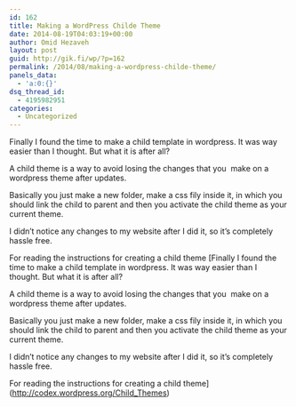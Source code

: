```yaml
---
id: 162
title: Making a WordPress Childe Theme
date: 2014-08-19T04:03:19+00:00
author: Omid Hezaveh
layout: post
guid: http://gik.fi/wp/?p=162
permalink: /2014/08/making-a-wordpress-childe-theme/
panels_data:
  - 'a:0:{}'
dsq_thread_id:
  - 4195982951
categories:
  - Uncategorized
---
```

Finally I found the time to make a child template in wordpress. It was way easier than I thought. But what it is after all?

A child theme is a way to avoid losing the changes that you  make on a wordpress theme after updates.
  
Basically you just make a new folder, make a css fily inside it, in which you should link the child to parent and then you activate the child theme as your current theme.

I didn&#8217;t notice any changes to my website after I did it, so it&#8217;s completely hassle free.

For reading the instructions for creating a child theme [Finally I found the time to make a child template in wordpress. It was way easier than I thought. But what it is after all?

A child theme is a way to avoid losing the changes that you  make on a wordpress theme after updates.
  
Basically you just make a new folder, make a css fily inside it, in which you should link the child to parent and then you activate the child theme as your current theme.

I didn&#8217;t notice any changes to my website after I did it, so it&#8217;s completely hassle free.

For reading the instructions for creating a child theme](http://codex.wordpress.org/Child_Themes)